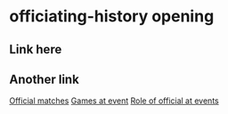 # officiating-history opening

## Link here

## Another link

[Official matches](officials_v18.html)
[Games at event](official_at_events.html)
[Role of official at events](officials_roles_v1.html)
